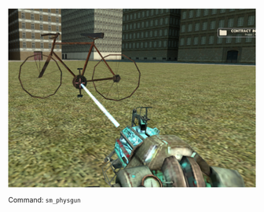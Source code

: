 ![Screenshot](https://github.com/tf2-sandbox-studio/Module-PhysicsGun/raw/master/screenshot.png)

Command: `sm_physgun`
